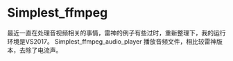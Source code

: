 # Simplest_ffmpeg
最近一直在处理音视频相关的事情，雷神的例子有些过时，重新整理下，我的运行环境是VS2017。
Simplest_ffmpeg_audio_player 播放音频文件，相比较雷神版本，去除了电流声。
